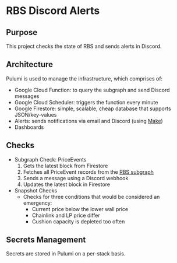 # RBS Discord Alerts

## Purpose

This project checks the state of RBS and sends alerts in Discord.

## Architecture

Pulumi is used to manage the infrastructure, which comprises of:

- Google Cloud Function: to query the subgraph and send Discord messages
- Google Cloud Scheduler: triggers the function every minute
- Google Firestore: simple, scalable, cheap database that supports JSON/key-values
- Alerts: sends notifications via email and Discord (using [Make](https://us1.make.com/126792/scenarios/463632/edit))
- Dashboards

## Checks

- Subgraph Check: PriceEvents
  1. Gets the latest block from Firestore
  2. Fetches all PriceEvent records from the [RBS subgraph](https://github.com/OlympusDAO/rbs-subgraph)
  3. Sends a message using a Discord webhook
  4. Updates the latest block in Firestore
- Snapshot Checks
  - Checks for three conditions that would be considered an emergency:
    - Current price below the lower wall price
    - Chainlink and LP price differ
    - Cushion capacity is depleted too often

## Secrets Management

Secrets are stored in Pulumi on a per-stack basis.
